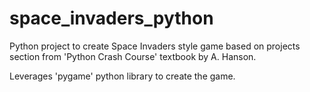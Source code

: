 # space_invaders_python
Python project to create Space Invaders style game based on projects section from 'Python Crash Course' textbook by A. Hanson.

Leverages 'pygame' python library to create the game.
